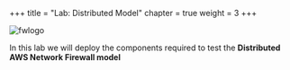 +++
title = "Lab: Distributed Model"
chapter = true
weight = 3
+++

![fwlogo](/images/fwlogo.png)

In this lab we will deploy the components required to test the **Distributed AWS Network Firewall model**
